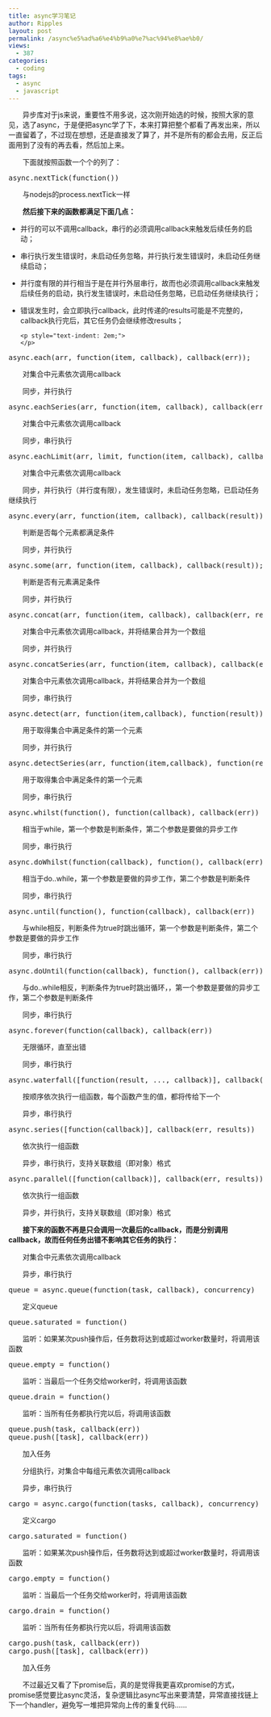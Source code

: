 ```yaml
---
title: async学习笔记
author: Ripples
layout: post
permalink: /async%e5%ad%a6%e4%b9%a0%e7%ac%94%e8%ae%b0/
views:
  - 387
categories:
  - coding
tags:
  - async
  - javascript
---
```

<p style="text-indent: 2em;">
  异步库对于js来说，重要性不用多说，这次刚开始选的时候，按照大家的意见，选了async，于是便把async学了下，本来打算把整个都看了再发出来，所以一直留着了，不过现在想想，还是直接发了算了，并不是所有的都会去用，反正后面用到了没有的再去看，然后加上来。
</p>

<p style="text-indent: 2em;">
  下面就按照函数一个个的列了：
</p>

<!--more-->

<p style="text-indent: 2em;">
</p>

<pre class="brush:js;toolbar:false">async.nextTick(function())</pre>

<p style="text-indent: 2em;">
  与nodejs的process.nextTick一样
</p>



<p style="text-indent: 2em;">
  <strong>然后接下来的函数都满足下面几点：<br /></strong>
</p>

<ul class=" list-paddingleft-2" style="list-style-type: disc;">
  <li>
    <p style="text-indent: 0em;">
      并行的可以不调用callback，串行的必须调用callback来触发后续任务的启动；
    </p>
  </li>

  <li>
    <p style="text-indent: 0em;">
      串行执行发生错误时，未启动任务忽略，并行执行发生错误时，未启动任务继续启动；
    </p>
  </li>

  <li>
    <p style="text-indent: 0em;">
      并行度有限的并行相当于是在并行外层串行，故而也必须调用callback来触发后续任务的启动，执行发生错误时，未启动任务忽略，已启动任务继续执行；
    </p>
  </li>

  <li>
    <p style="text-indent: 0em;">
      错误发生时，会立即执行callback，此时传递的results可能是不完整的，callback执行完后，其它任务仍会继续修改results；
    </p>

    <p style="text-indent: 2em;">
    </p>
  </li>
</ul>

<pre class="brush:js;toolbar:false">async.each(arr,&nbsp;function(item,&nbsp;callback),&nbsp;callback(err));</pre>

<p style="text-indent: 2em;">
  对集合中元素依次调用callback
</p>

<p style="text-indent: 2em;">
  同步，并行执行
</p>

<pre class="brush:js;toolbar:false">async.eachSeries(arr,&nbsp;function(item,&nbsp;callback),&nbsp;callback(err));</pre>

<p style="text-indent: 2em;">
  对集合中元素依次调用callback
</p>

<p style="text-indent: 2em;">
  同步，串行执行
</p>

<pre class="brush:js;toolbar:false">async.eachLimit(arr,&nbsp;limit,&nbsp;function(item,&nbsp;callback),&nbsp;callback(err));</pre>

<p style="text-indent: 2em;">
  对集合中元素依次调用callback
</p>

<p style="text-indent: 2em;">
  同步，并行执行（并行度有限），发生错误时，未启动任务忽略，已启动任务继续执行
</p>



<pre class="brush:js;toolbar:false">async.every(arr,&nbsp;function(item,&nbsp;callback),&nbsp;callback(result));</pre>

<p style="text-indent: 2em;">
  判断是否每个元素都满足条件
</p>

<p style="text-indent: 2em;">
  同步，并行执行
</p>

<pre class="brush:js;toolbar:false">async.some(arr,&nbsp;function(item,&nbsp;callback),&nbsp;callback(result));</pre>

<p style="text-indent: 2em;">
  判断是否有元素满足条件
</p>

<p style="text-indent: 2em;">
  同步，并行执行
</p>



<pre class="brush:js;toolbar:false">async.concat(arr,&nbsp;function(item,&nbsp;callback),&nbsp;callback(err,&nbsp;results))</pre>

<p style="text-indent: 2em;">
  对集合中元素依次调用callback，并将结果合并为一个数组
</p>

<p style="text-indent: 2em;">
  同步，并行执行
</p>

<pre class="brush:js;toolbar:false">async.concatSeries(arr,&nbsp;function(item,&nbsp;callback),&nbsp;callback(err,&nbsp;results))</pre>

<p style="text-indent: 2em;">
  对集合中元素依次调用callback，并将结果合并为一个数组
</p>

<p style="text-indent: 2em;">
  同步，串行执行
</p>



<pre class="brush:js;toolbar:false">async.detect(arr,&nbsp;function(item,callback),&nbsp;function(result))</pre>

<p style="text-indent: 2em;">
  用于取得集合中满足条件的第一个元素
</p>

<p style="text-indent: 2em;">
  同步，并行执行
</p>

<pre class="brush:js;toolbar:false">async.detectSeries(arr,&nbsp;function(item,callback),&nbsp;function(result))</pre>

<p style="text-indent: 2em;">
  用于取得集合中满足条件的第一个元素
</p>

<p style="text-indent: 2em;">
  同步，串行执行
</p>



<pre class="brush:js;toolbar:false">async.whilst(function(),&nbsp;function(callback),&nbsp;callback(err))</pre>

<p style="text-indent: 2em;">
  相当于while，第一个参数是判断条件，第二个参数是要做的异步工作
</p>

<p style="text-indent: 2em;">
  同步，串行执行
</p>

<pre class="brush:js;toolbar:false">async.doWhilst(function(callback),&nbsp;function(),&nbsp;callback(err))</pre>

<p style="text-indent: 2em;">
  相当于do..while，第一个参数是要做的异步工作，第二个参数是判断条件
</p>

<p style="text-indent: 2em;">
  同步，串行执行
</p>

<pre class="brush:js;toolbar:false">async.until(function(),&nbsp;function(callback),&nbsp;callback(err))</pre>

<p style="text-indent: 2em;">
  与while相反，判断条件为true时跳出循环，第一个参数是判断条件，第二个参数是要做的异步工作
</p>

<p style="text-indent: 2em;">
  同步，串行执行
</p>

<pre class="brush:js;toolbar:false">async.doUntil(function(callback),&nbsp;function(),&nbsp;callback(err))</pre>

<p style="text-indent: 2em;">
  与do..while相反，判断条件为true时跳出循环，，第一个参数是要做的异步工作，第二个参数是判断条件
</p>

<p style="text-indent: 2em;">
  同步，串行执行
</p>

<pre class="brush:js;toolbar:false">async.forever(function(callback),&nbsp;callback(err))</pre>

<p style="text-indent: 2em;">
  无限循环，直至出错
</p>

<p style="text-indent: 2em;">
  同步，串行执行
</p>



<pre class="brush:js;toolbar:false">async.waterfall([function(result,&nbsp;...,&nbsp;callback)],&nbsp;callback(err,&nbsp;result))</pre>

<p style="text-indent: 2em;">
  按顺序依次执行一组函数，每个函数产生的值，都将传给下一个
</p>

<p style="text-indent: 2em;">
  异步，串行执行
</p>

<pre class="brush:js;toolbar:false">async.series([function(callback)],&nbsp;callback(err,&nbsp;results))</pre>

<p style="text-indent: 2em;">
  依次执行一组函数
</p>

<p style="text-indent: 2em;">
  异步，串行执行，支持关联数组（即对象）格式
</p>

<pre class="brush:js;toolbar:false">async.parallel([function(callback)],&nbsp;callback(err,&nbsp;results))</pre>

<p style="text-indent: 2em;">
  依次执行一组函数
</p>

<p style="text-indent: 2em;">
  异步，并行执行，支持关联数组（即对象）格式
</p>



<p style="text-indent: 2em;">
  <strong>接下来的函数不再是只会调用一次最后的callback，而是分别调用callback，故而任何任务出错不影响其它任务的执行：</strong>
</p>



<p style="text-indent: 2em;">
  对集合中元素依次调用callback
</p>

<p style="text-indent: 2em;">
  异步，串行执行
</p>

<pre class="brush:js;toolbar:false">queue&nbsp;=&nbsp;async.queue(function(task,&nbsp;callback),&nbsp;concurrency)</pre>

<p style="text-indent: 2em;">
  定义queue
</p>

<pre class="brush:js;toolbar:false">queue.saturated&nbsp;=&nbsp;function()</pre>

<p style="text-indent: 2em;">
  监听：如果某次push操作后，任务数将达到或超过worker数量时，将调用该函数
</p>

<pre class="brush:js;toolbar:false">queue.empty&nbsp;=&nbsp;function()</pre>

<p style="text-indent: 2em;">
  监听：当最后一个任务交给worker时，将调用该函数
</p>

<pre class="brush:js;toolbar:false">queue.drain&nbsp;=&nbsp;function()</pre>

<p style="text-indent: 2em;">
  监听：当所有任务都执行完以后，将调用该函数
</p>

<pre class="brush:js;toolbar:false">queue.push(task,&nbsp;callback(err))
queue.push([task],&nbsp;callback(err))</pre>

<p style="text-indent: 2em;">
  加入任务
</p>



<p style="text-indent: 2em;">
  分组执行，对集合中每组元素依次调用callback
</p>

<p style="text-indent: 2em;">
  异步，串行执行
</p>

<pre class="brush:js;toolbar:false">cargo&nbsp;=&nbsp;async.cargo(function(tasks,&nbsp;callback),&nbsp;concurrency)</pre>

<p style="text-indent: 2em;">
  定义cargo
</p>

<pre class="brush:js;toolbar:false">cargo.saturated&nbsp;=&nbsp;function()</pre>

<p style="text-indent: 2em;">
  监听：如果某次push操作后，任务数将达到或超过worker数量时，将调用该函数
</p>

<pre class="brush:js;toolbar:false">cargo.empty&nbsp;=&nbsp;function()</pre>

<p style="text-indent: 2em;">
  监听：当最后一个任务交给worker时，将调用该函数
</p>

<pre class="brush:js;toolbar:false">cargo.drain&nbsp;=&nbsp;function()</pre>

<p style="text-indent: 2em;">
  监听：当所有任务都执行完以后，将调用该函数
</p>

<pre class="brush:js;toolbar:false">cargo.push(task,&nbsp;callback(err))
cargo.push([task],&nbsp;callback(err))</pre>

<p style="text-indent: 2em;">
  加入任务
</p>

<p style="text-indent: 2em;">
</p>

<p style="text-indent: 2em;">
  不过最近又看了下promise后，真的是觉得我更喜欢promise的方式，promise感觉要比async灵活，复杂逻辑比async写出来要清楚，异常直接找链上下一个handler，避免写一堆把异常向上传的重复代码……
</p>
